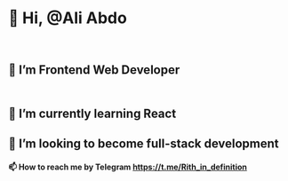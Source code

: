 # 👋 Hi,  @Ali Abdo <br></br>
## 👀 I’m Frontend Web Developer <br></br>
## 🌱 I’m currently learning React  <br>
## 💞️ I’m looking to become full-stack development <br>
#### 📫 How to reach me by Telegram https://t.me/Rith_in_definition


